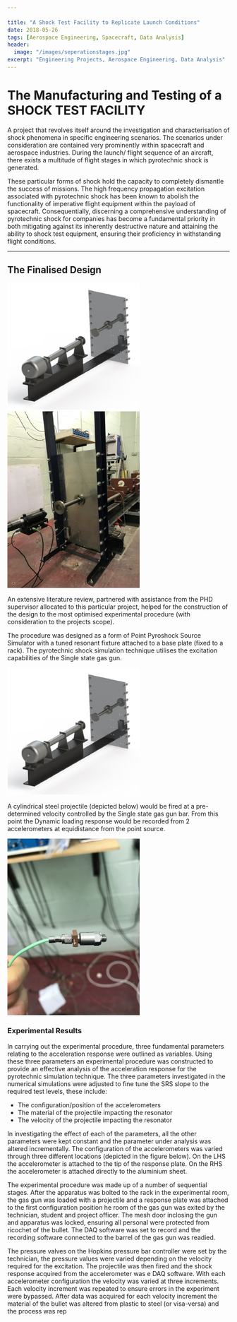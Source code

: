 ```yaml
---

title: "A Shock Test Facility to Replicate Launch Conditions"
date: 2018-05-26
tags: [Aerospace Engineering, Spacecraft, Data Analysis]
header:
  image: "/images/seperationstages.jpg"
excerpt: "Engineering Projects, Aerospace Engineering, Data Analysis"
---
```


# The Manufacturing and Testing of a SHOCK TEST FACILITY

A project that revolves itself around the investigation and characterisation of shock
phenomena in specific engineering scenarios. The scenarios under consideration are
contained very prominently within spacecraft and aerospace industries. During the launch/
flight sequence of an aircraft, there exists a multitude of flight stages in which pyrotechnic
shock is generated.

These particular forms of shock hold the capacity to completely dismantle the success of missions. The high frequency propagation excitation associated with pyrotechnic shock has been known to abolish the functionality of imperative flight equipment within the payload of spacecraft. Consequentially, discerning a comprehensive understanding of pyrotechnic shock for companies has become a fundamental priority in both mitigating against its inherently destructive nature and attaining the ability to shock test equipment, ensuring their proficiency in withstanding flight conditions.

---


## The Finalised Design

<img src="/images/solidworks.jpg" width="300"/> <img src="/images/sfc.jpg" class="rotate90" width=300>

An extensive literature review, partnered with assistance from the PHD supervisor allocated to this particular project, helped for the construction of the design to the most optimised experimental procedure (with consideration to the projects scope).

The procedure was designed as a form of Point Pyroshock Source Simulator with a tuned resonant fixture
attached to a base plate (fixed to a rack). The pyrotechnic shock simulation technique utilises the excitation capabilities of the Single state gas gun.

<img src="/images/solidworks.jpg" width="300"/>

A cylindrical steel projectile (depicted below) would be fired at a pre-determined velocity
controlled by the Single state gas gun bar. From this point the Dynamic loading response
would be recorded from 2 accelerometers at equidistance from the point source.

<img src="/images/accelerometer.jpg" class="rotate90"  width="300" />

### Experimental Results

In carrying out the experimental procedure, three fundamental parameters relating to the
acceleration response were outlined as variables. Using these three parameters an
experimental procedure was constructed to provide an effective analysis of the acceleration
response for the pyrotechnic simulation technique. The three parameters investigated in the
numerical simulations were adjusted to fine tune the SRS slope to the required test levels,
these include:

- The configuration/position of the accelerometers
- The material of the projectile impacting the resonator
- The velocity of the projectile impacting the resonator

In investigating the effect of each of the parameters, all the other parameters were kept
constant and the parameter under analysis was altered incrementally. The configuration of
the accelerometers was varied through three different locations (depicted in the figure
below). On the LHS the accelerometer is attached to the tip of the response plate. On the
RHS the accelerometer is attached directly to the aluminium sheet.

The experimental procedure was made up of a number of sequential stages. After the
apparatus was bolted to the rack in the experimental room, the gas gun was loaded with a
projectile and a response plate was attached to the first configuration position he room of
the gas gun was exited by the technician, student and project officer. The mesh door
inclosing the gun and apparatus was locked, ensuring all personal were protected from
ricochet of the bullet. The DAQ software was set to record and the recording software
connected to the barrel of the gas gun was readied.

The pressure valves on the Hopkins
pressure bar controller were set by the technician, the pressure values were varied
depending on the velocity required for the excitation. The projectile was then fired and the
shock response acquired from the accelerometer was e DAQ software. With each
accelerometer configuration the velocity was varied at three increments. Each velocity
increment was repeated to ensure errors in the experiment were bypassed. After data was
acquired for each velocity increment the material of the bullet was altered from plastic to
steel (or visa-versa) and the process was rep
